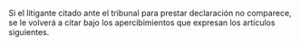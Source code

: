 Si el litigante citado ante el tribunal para prestar declaración no comparece, se le volverá a citar bajo los apercibimientos que expresan los artículos siguientes.
